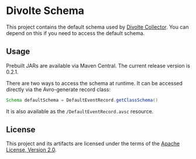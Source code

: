 Divolte Schema
==============

This project contains the default schema used by [Divolte Collector][1]. You can
depend on this if you need to access the default schema.

Usage
-----

Prebuilt JARs are available via Maven Central. The current release version is 0.2.1.

There are two ways to access the schema at runtime. It can be accessed directly via
the Avro-generate record class:

```java
Schema defaultSchema = DefaultEventRecord.getClassSchema()
```

It is also available as the `/DefaultEventRecord.avsc` resource.

License
-------

This project and its artifacts are licensed under the terms of the [Apache License, Version 2.0][2].

  [1]: divolte/divolte-collector                        "Divolte Collector"
  [2]: http://www.apache.org/licenses/LICENSE-2.0.html  "Apache License 2.0"
